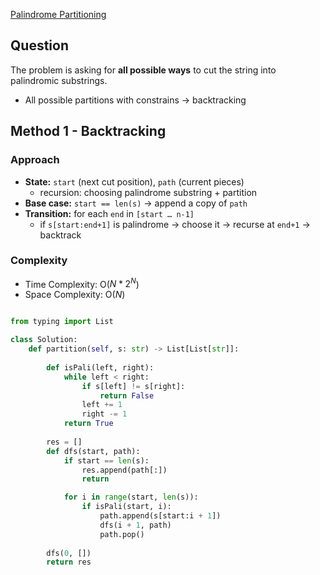 [Palindrome Partitioning](https://leetcode.com/problems/palindrome-partitioning/)

## Question
The problem is asking for **all possible ways** to cut the string into palindromic substrings.
- All possible partitions with constrains -> backtracking

## Method 1 - Backtracking
### Approach
- **State:** `start` (next cut position), `path` (current pieces)
	- recursion: choosing palindrome substring + partition
- **Base case:** `start == len(s)` → append a copy of `path`
- **Transition:** for each `end` in `[start … n-1]`
    - if `s[start:end+1]` is palindrome → choose it → recurse at `end+1` → backtrack

### Complexity
- Time Complexity: O($N * 2^N$)
- Space Complexity: O($N$)

```python

from typing import List

class Solution:
    def partition(self, s: str) -> List[List[str]]:
        
        def isPali(left, right):
            while left < right:
                if s[left] != s[right]:
                    return False
                left += 1
                right -= 1
            return True
        
        res = []
        def dfs(start, path):
            if start == len(s):
                res.append(path[:])
                return

            for i in range(start, len(s)):
                if isPali(start, i):
                    path.append(s[start:i + 1])
                    dfs(i + 1, path)
                    path.pop()
        
        dfs(0, [])
        return res
```